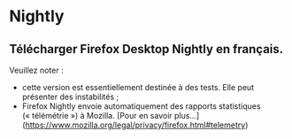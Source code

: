 # Nightly
## Télécharger Firefox Desktop Nightly en français.  
Veuillez noter :

* cette version est essentiellement destinée à des tests. Elle peut présenter des instabilités ;
* Firefox Nightly envoie automatiquement des rapports statistiques (« télémétrie ») à Mozilla. [Pour en savoir plus…] (https://www.mozilla.org/legal/privacy/firefox.html#telemetry)
